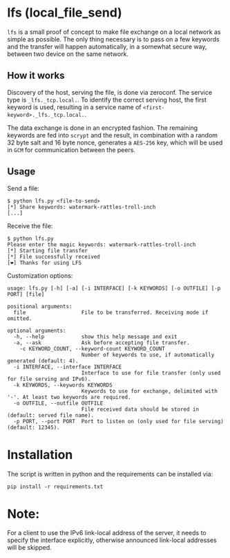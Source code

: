# lfs (local_file_send)

`lfs` is a small proof of concept to make file exchange on a local network as simple as possible.
The only thing necessary is to pass on a few keywords and the transfer will happen automatically, in a somewhat secure way, between two device on the same network.

## How it works

Discovery of the host, serving the file, is done via zeroconf.
The service type is `_lfs._tcp.local.`.
To identify the correct serving host, the first keyword is used, resulting in a service name of `<first-keyword>._lfs._tcp.local.`.

The data exchange is done in an encrypted fashion.
The remaining keywords are fed into `scrypt` and the result, in combination with a random 32 byte salt and 16 byte nonce, generates a `AES-256` key, which will be used in `GCM` for communication between the peers.

## Usage

Send a file:
```shell
$ python lfs.py <file-to-send>
[*] Share keywords: watermark-rattles-troll-inch
[...]
```

Receive the file:
```shell
$ python lfs.py
Please enter the magic keywords: watermark-rattles-troll-inch
[*] Starting file transfer
[*] File successfully received
[❤] Thanks for using LFS
```

Customization options:
```
usage: lfs.py [-h] [-a] [-i INTERFACE] [-k KEYWORDS] [-o OUTFILE] [-p PORT] [file]

positional arguments:
  file                  File to be transferred. Receiving mode if omitted.

optional arguments:
  -h, --help            show this help message and exit
  -a, --ask             Ask before accepting file transfer.
    -c KEYWORD_COUNT, --keyword-count KEYWORD_COUNT
                        Number of keywords to use, if automatically generated (default: 4).
  -i INTERFACE, --interface INTERFACE
                        Interface to use for file transfer (only used for file serving and IPv6).
  -k KEYWORDS, --keywords KEYWORDS
                        Keywords to use for exchange, delimited with '-'. At least two keywords are required.
  -o OUTFILE, --outfile OUTFILE
                        File received data should be stored in (default: served file name).
  -p PORT, --port PORT  Port to listen on (only used for file serving) (default: 12345).
```

# Installation

The script is written in python and the requirements can be installed via:
```shell
pip install -r requirements.txt
```

# Note:

For a client to use the IPv6 link-local address of the server, it needs to specify the interface explicitly, otherwise announced link-local addresses will be skipped.
